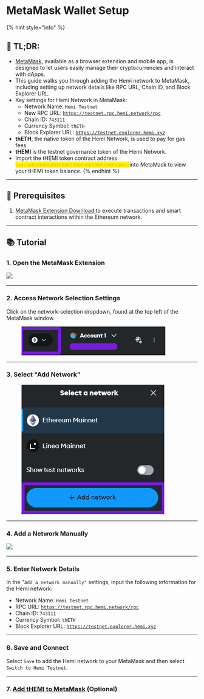 # MetaMask Wallet Setup

{% hint style="info" %}
## 📜 **TL;DR:**

* [MetaMask](https://metamask.io/download/), available as a browser extension and mobile app, is designed to let users easily manage their cryptocurrencies and interact with dApps.
* This guide walks you through adding the Hemi network to MetaMask, including setting up network details like RPC URL, Chain ID, and Block Explorer URL.
* Key settings for Hemi Network in MetaMask:
  * Network Name: `Hemi Testnet`
  * New RPC URL: [`https://testnet.rpc.hemi.network/rpc`](https://testnet.rpc.hemi.network/rpc)
  * Chain ID: `743111`
  * Currency Symbol: `thETH`
  * Block Explorer URL: [`https://testnet.explorer.hemi.xyz`](https://testnet.explorer.hemi.network)
* **thETH**, the native token of the Hemi Network, is used to pay for gas fees.
* **tHEMI** is the testnet governance token of the Hemi Network.
* Import the tHEMI token contract address <mark style="color:orange;">`0x4200000000000000000000000000000000000042`</mark>into MetaMask to view your tHEMI token balance.
{% endhint %}



***

## 🏁 Prerequisites

1. [MetaMask Extension Download ](https://metamask.io/download/)to execute transactions and smart contract interactions within the Ethereum network.

***

## 📚 Tutorial

### 1. Open the MetaMask Extension

![](https://archbee-image-uploads.s3.amazonaws.com/P3jZYg6ia8u4bfG9Eix0B/kiU49ijKsPHZcoyaBdbal\_image.png)

***

### 2. Access Network Selection Settings

Click on the network-selection dropdown, found at the top left of the MetaMask window.

<figure><img src="../../.gitbook/assets/MetaMask - Google Chrome 2024-06-25 08.09.50.png" alt=""><figcaption></figcaption></figure>

***

### 3. Select "Add Network"

<figure><img src="../../.gitbook/assets/image (15).png" alt=""><figcaption></figcaption></figure>

***

### 4. Add a Network Manually

![](https://archbee-image-uploads.s3.amazonaws.com/P3jZYg6ia8u4bfG9Eix0B/yJrkutZr\_ZiqPEzkbbGEZ\_image.png)

***

### 5. **Enter Network Details**

In the "`Add a network manually"` settings, input the following information for the Hemi network:

* Network Name: `Hemi Testnet`
* RPC URL: [`https://testnet.rpc.hemi.network/rpc`](https://testnet.rpc.hemi.network/rpc)
* Chain ID: `743111`
* Currency Symbol: `thETH`
* Block Explorer URL: [`https://testnet.explorer.hemi.xyz`](https://testnet.explorer.hemi.xyz)

***

### 6. **Save and Connect**

Select `Save` to add the Hemi network to your MetaMask and then select `Switch to Hemi Testnet`.

***

### 7. [Add tHEMI to MetaMask](docId:iBwf4NkItg2jR9XhyZxfm) (Optional)
